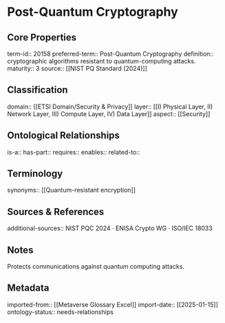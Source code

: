 # Post-Quantum Cryptography

## Core Properties
term-id:: 20158
preferred-term:: Post-Quantum Cryptography
definition:: cryptographic algorithms resistant to quantum-computing attacks.
maturity:: 3
source:: [[NIST PQ Standard (2024)]]

## Classification
domain:: [[ETSI Domain/Security & Privacy]]
layer:: [[I) Physical Layer, II) Network Layer, III) Compute Layer, IV) Data Layer]]
aspect:: [[Security]]

## Ontological Relationships
is-a:: 
has-part:: 
requires:: 
enables:: 
related-to:: 

## Terminology
synonyms:: [[Quantum-resistant encryption]]

## Sources & References
additional-sources:: NIST PQC 2024 · ENISA Crypto WG · ISO/IEC 18033

## Notes
Protects communications against quantum computing attacks.

## Metadata
imported-from:: [[Metaverse Glossary Excel]]
import-date:: [[2025-01-15]]
ontology-status:: needs-relationships